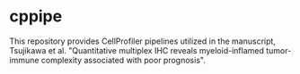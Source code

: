 # cppipe
This repository provides CellProfiler pipelines utilized in the manuscript, Tsujikawa et al. "Quantitative multiplex IHC reveals myeloid-inflamed tumor-immune complexity associated with poor prognosis".

